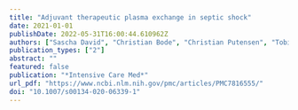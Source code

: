```yaml
---
title: "Adjuvant therapeutic plasma exchange in septic shock"
date: 2021-01-01
publishDate: 2022-05-31T16:00:44.610962Z
authors: ["Sascha David", "Christian Bode", "Christian Putensen", "Tobias Welte", "Klaus Stahl"]
publication_types: ["2"]
abstract: ""
featured: false
publication: "*Intensive Care Med*"
url_pdf: "https://www.ncbi.nlm.nih.gov/pmc/articles/PMC7816555/"
doi: "10.1007/s00134-020-06339-1"
---
```


